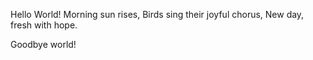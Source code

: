 Hello World!
Morning sun rises,
Birds sing their joyful chorus,
New day, fresh with hope.






Goodbye world!
